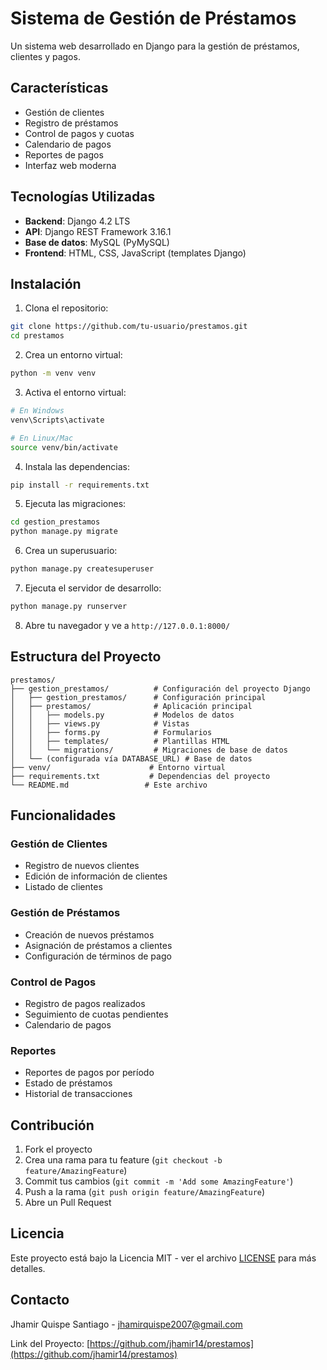# Sistema de Gestión de Préstamos

Un sistema web desarrollado en Django para la gestión de préstamos, clientes y pagos.

## Características

- Gestión de clientes
- Registro de préstamos
- Control de pagos y cuotas
- Calendario de pagos
- Reportes de pagos
- Interfaz web moderna

## Tecnologías Utilizadas

- **Backend**: Django 4.2 LTS
- **API**: Django REST Framework 3.16.1
- **Base de datos**: MySQL (PyMySQL)
- **Frontend**: HTML, CSS, JavaScript (templates Django)

## Instalación

1. Clona el repositorio:
```bash
git clone https://github.com/tu-usuario/prestamos.git
cd prestamos
```

2. Crea un entorno virtual:
```bash
python -m venv venv
```

3. Activa el entorno virtual:
```bash
# En Windows
venv\Scripts\activate

# En Linux/Mac
source venv/bin/activate
```

4. Instala las dependencias:
```bash
pip install -r requirements.txt
```

5. Ejecuta las migraciones:
```bash
cd gestion_prestamos
python manage.py migrate
```

6. Crea un superusuario:
```bash
python manage.py createsuperuser
```

7. Ejecuta el servidor de desarrollo:
```bash
python manage.py runserver
```

8. Abre tu navegador y ve a `http://127.0.0.1:8000/`

## Estructura del Proyecto

```
prestamos/
├── gestion_prestamos/          # Configuración del proyecto Django
│   ├── gestion_prestamos/      # Configuración principal
│   ├── prestamos/              # Aplicación principal
│   │   ├── models.py           # Modelos de datos
│   │   ├── views.py            # Vistas
│   │   ├── forms.py            # Formularios
│   │   ├── templates/          # Plantillas HTML
│   │   └── migrations/         # Migraciones de base de datos
│   └── (configurada vía DATABASE_URL) # Base de datos
├── venv/                      # Entorno virtual
├── requirements.txt           # Dependencias del proyecto
└── README.md                 # Este archivo
```

## Funcionalidades

### Gestión de Clientes
- Registro de nuevos clientes
- Edición de información de clientes
- Listado de clientes

### Gestión de Préstamos
- Creación de nuevos préstamos
- Asignación de préstamos a clientes
- Configuración de términos de pago

### Control de Pagos
- Registro de pagos realizados
- Seguimiento de cuotas pendientes
- Calendario de pagos

### Reportes
- Reportes de pagos por período
- Estado de préstamos
- Historial de transacciones

## Contribución

1. Fork el proyecto
2. Crea una rama para tu feature (`git checkout -b feature/AmazingFeature`)
3. Commit tus cambios (`git commit -m 'Add some AmazingFeature'`)
4. Push a la rama (`git push origin feature/AmazingFeature`)
5. Abre un Pull Request

## Licencia

Este proyecto está bajo la Licencia MIT - ver el archivo [LICENSE](LICENSE) para más detalles.

## Contacto

Jhamir Quispe Santiago - jhamirquispe2007@gmail.com

Link del Proyecto: [https://github.com/jhamir14/prestamos](https://github.com/jhamir14/prestamos)

